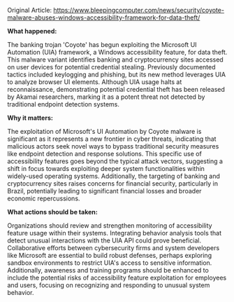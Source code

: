 Original Article: https://www.bleepingcomputer.com/news/security/coyote-malware-abuses-windows-accessibility-framework-for-data-theft/

**What happened:**

The banking trojan 'Coyote' has begun exploiting the Microsoft UI Automation (UIA) framework, a Windows accessibility feature, for data theft. This malware variant identifies banking and cryptocurrency sites accessed on user devices for potential credential stealing. Previously documented tactics included keylogging and phishing, but its new method leverages UIA to analyze browser UI elements. Although UIA usage halts at reconnaissance, demonstrating potential credential theft has been released by Akamai researchers, marking it as a potent threat not detected by traditional endpoint detection systems.

**Why it matters:**

The exploitation of Microsoft's UI Automation by Coyote malware is significant as it represents a new frontier in cyber threats, indicating that malicious actors seek novel ways to bypass traditional security measures like endpoint detection and response solutions. This specific use of accessibility features goes beyond the typical attack vectors, suggesting a shift in focus towards exploiting deeper system functionalities within widely-used operating systems. Additionally, the targeting of banking and cryptocurrency sites raises concerns for financial security, particularly in Brazil, potentially leading to significant financial losses and broader economic repercussions.

**What actions should be taken:**

Organizations should review and strengthen monitoring of accessibility feature usage within their systems. Integrating behavior analysis tools that detect unusual interactions with the UIA API could prove beneficial. Collaborative efforts between cybersecurity firms and system developers like Microsoft are essential to build robust defenses, perhaps exploring sandbox environments to restrict UIA's access to sensitive information. Additionally, awareness and training programs should be enhanced to include the potential risks of accessibility feature exploitation for employees and users, focusing on recognizing and responding to unusual system behavior.